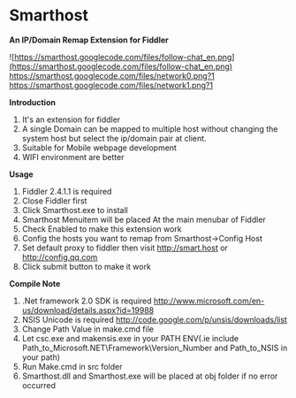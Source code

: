 # Smarthost #

**An IP/Domain Remap Extension for Fiddler**

![https://smarthost.googlecode.com/files/follow-chat_en.png](https://smarthost.googlecode.com/files/follow-chat_en.png)
https://smarthost.googlecode.com/files/network0.png?1
https://smarthost.googlecode.com/files/network1.png?1


**Introduction**
  1. It's an extension for fiddler
  1. A single Domain can be mapped to multiple host without changing the system host but select the ip/domain pair at client.
  1. Suitable for Mobile webpage development
  1. WIFI environment are better



**Usage**
  1. Fiddler 2.4.1.1 is required
  1. Close Fiddler first
  1. Click Smarthost.exe to install
  1. Smarthost Menuitem will be placed At the main menubar of Fiddler
  1. Check Enabled to make this extension work
  1. Config the hosts you want to remap from Smarthost->Config Host
  1. Set default proxy to fiddler then visit http://smart.host or http://config.qq.com
  1. Click submit button to make it work



**Compile Note**
  1. .Net framework 2.0 SDK is required http://www.microsoft.com/en-us/download/details.aspx?id=19988
  1. NSIS Unicode is required http://code.google.com/p/unsis/downloads/list
  1. Change Path Value in make.cmd file
  1. Let csc.exe and makensis.exe in your PATH ENV(.ie include Path\_to\_Microsoft.NET\Framework\Version\_Number  and Path\_to\_NSIS in your path)
  1. Run Make.cmd in src folder
  1. Smarthost.dll and Smarthost.exe will be placed at obj folder if no error occurred